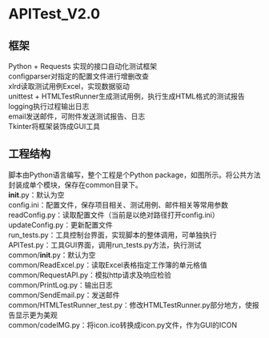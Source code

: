 # APITest_V2.0
## 框架
Python + Requests 实现的接口自动化测试框架</br>
configparser对指定的配置文件进行增删改查</br>
xlrd读取测试用例Excel，实现数据驱动</br>
unittest + HTMLTestRunner生成测试用例，执行生成HTML格式的测试报告</br>
logging执行过程输出日志</br>
email发送邮件，可附件发送测试报告、日志</br>
Tkinter将框架装饰成GUI工具</br>

## 工程结构
脚本由Python语言编写，整个工程是个Python package，如图所示。将公共方法封装成单个模块，保存在common目录下。</br>
__init__.py：默认为空</br>
config.ini：配置文件，保存项目相关、测试用例、邮件相关等常用参数</br>
readConfig.py：读取配置文件（当前是以绝对路径打开config.ini）</br>
updateConfig.py：更新配置文件</br>
run_tests.py：工具控制台界面，实现脚本的整体调用，可单独执行</br>
APITest.py：工具GUI界面，调用run_tests.py方法，执行测试</br>
common/__init__.py：默认为空</br>
common/ReadExcel.py：读取Excel表格指定工作簿的单元格值</br>
common/RequestAPI.py：模拟http请求及响应检验</br>
common/PrintLog.py：输出日志</br>
common/SendEmail.py：发送邮件</br>
common/HTMLTestRunner_test.py：修改HTMLTestRunner.py部分地方，使报告显示更为美观</br>
common/codeIMG.py：将icon.ico转换成icon.py文件，作为GUI的ICON</br>

